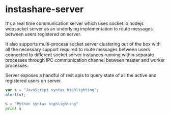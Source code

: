 # instashare-server

It&#39;s a real time communication server which uses socket.io nodejs websocket server as an underlying implementation to route messages between users registered on server.

It also supports multi-process socket server clustering out of the box with all the necessary support required to route messages between users connected to different socket server instances running within separate processes through IPC communication channel between master and worker processes.

Server exposes a handful of rest apis to query state of all the active and registered users on server.   


```JavaScript
var s = "JavaScript syntax highlighting";
alert(s);
```

```python
s = "Python syntax highlighting"
print s
```
